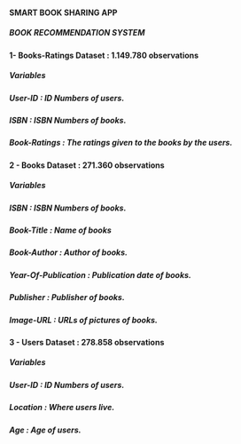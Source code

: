 #### SMART BOOK SHARING APP
##### BOOK RECOMMENDATION SYSTEM

#### 1- Books-Ratings Dataset : 1.149.780 observations
##### Variables
##### User-ID : ID Numbers of users.
##### ISBN : ISBN Numbers of books.
##### Book-Ratings : The ratings given to the books by the users.

#### 2 - Books Dataset : 271.360 observations
##### Variables
##### ISBN : ISBN Numbers of books.
##### Book-Title : Name of books
##### Book-Author : Author of books.
##### Year-Of-Publication : Publication date of books.
##### Publisher : Publisher of books.
##### Image-URL : URLs of pictures of books.

#### 3 - Users Dataset : 278.858 observations
##### Variables
##### User-ID : ID Numbers of users.
##### Location : Where users live.
##### Age : Age of users.
